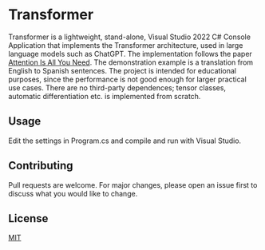 # Transformer

Transformer is a lightweight, stand-alone, Visual Studio 2022 C# Console Application that implements the Transformer architecture, 
used in large language models such as ChatGPT. The implementation follows the paper [Attention Is All You Need](https://arxiv.org/abs/1706.03762). 
The demonstration example is a translation from English to Spanish sentences. 
The project is intended for educational purposes, since the performance is not good enough for larger practical use cases.
There are no third-party dependences; tensor classes, automatic differentiation etc. is implemented from scratch.

## Usage

Edit the settings in Program.cs and compile and run with Visual Studio. 

## Contributing

Pull requests are welcome. For major changes, please open an issue first
to discuss what you would like to change.

## License

[MIT](https://choosealicense.com/licenses/mit/)